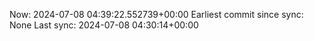 Now: 2024-07-08 04:39:22.552739+00:00 Earliest commit since sync: None Last sync: 2024-07-08 04:30:14+00:00
